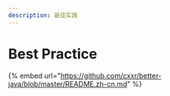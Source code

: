 ```yaml
---
description: 最佳实践
---
```


# Best Practice

{% embed url="https://github.com/cxxr/better-java/blob/master/README.zh-cn.md" %}



